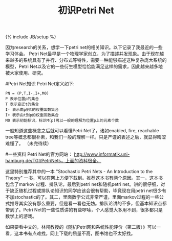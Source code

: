 ﻿---
layout: post
title: "初识Petri Net"
description: ""
category: math
tags: [petri net, availability]
---
{% include JB/setup %}

因为research的关系，想学一下petri net的相关知识。以下记录了我最近的一些学习体会。
Petri Net最早是一个物理学家创立，为了描述并发现象。由于现在越来越多的系统具有了并行、分布式等特性，需要一种能够描述这种复杂庞大系统的模型，Petri Net以及它的一些衍生模型恰恰能满足这样的需求，因此越来越多地被大家使用、研究。


#Petri Net知识
Petri Net定义如下:

	PN = (P,T,I-,I+,M0)
	P 表示位置p的集合
	T 表示变迁t的集合
	I- 表示由p到t的权重函数集合
	I+ 表示由t到p的权重函数集合
	M0 表示初始标识，标识M(p)可以一般的理解为位置p上的元素个数

一般知道这些概念之后就可以看懂Petri Net了，诸如enabled, fire, reachable tree等概念都很朴素，和我们一般的理解一样。只是严谨的表述之后，就显得晦涩难懂了。
（未完待续）

#一些资料
Petri Net的官方网站：
http://www.informatik.uni-hamburg.de/TGI/PetriNets，上面的资料很全。

这里特别推荐其中的一本 "Stochastic Petri Nets - An Introduction to the Theory" 一书，可以在网上方便下载到。推荐这本书有两个原因。其一，这本书包含了markov 过程、排队论，最后到petri net和随机petri net。讲的很仔细，对于缺乏随机过程或排队论知识的同学应该会很有帮助，毕竟现在用petri net很少有不加stochastic的了。其二，里面数学公式非常严谨，里面markov过程的一些公式推导其实没有那么重要，但是看一看也无妨。排队论讲的不多，但基本知识点都带到了。Petri Net的一些性质讲的有些啰嗦，个人感觉大多用不到，很多都只是数学上的游戏。

如果要看中文的，林闯教授的《随机Petri网和系统性能评价（第二版）》可以一看，这本书有点难找，网上下载的质量不高，图书馆也不太好找。